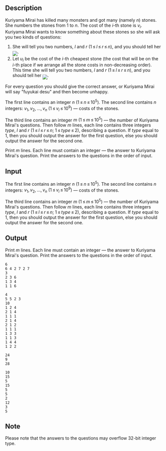 ## Description

<div><p>Kuriyama Mirai has killed many monsters and got many (namely <span class="tex-span"><i>n</i></span>) stones. She numbers the stones from <span class="tex-span">1</span> to <span class="tex-span"><i>n</i></span>. The cost of the <span class="tex-span"><i>i</i></span>-th stone is <span class="tex-span"><i>v</i><sub class="lower-index"><i>i</i></sub></span>. Kuriyama Mirai wants to know something about these stones so she will ask you two kinds of questions:</p><ol> <li> She will tell you two numbers, <span class="tex-span"><i>l</i></span> and <span class="tex-span"><i>r</i>&nbsp;(1 ≤ <i>l</i> ≤ <i>r</i> ≤ <i>n</i>)</span>, and you should tell her <img align="middle" class="tex-formula" src="file://u8kwuQPG.png" style="max-width: 100.0%;max-height: 100.0%;">. </li><li> Let <span class="tex-span"><i>u</i><sub class="lower-index"><i>i</i></sub></span> be the cost of the <span class="tex-span"><i>i</i></span>-th cheapest stone (the cost that will be on the <span class="tex-span"><i>i</i></span>-th place if we arrange all the stone costs in non-decreasing order). This time she will tell you two numbers, <span class="tex-span"><i>l</i></span> and <span class="tex-span"><i>r</i>&nbsp;(1 ≤ <i>l</i> ≤ <i>r</i> ≤ <i>n</i>)</span>, and you should tell her <img align="middle" class="tex-formula" src="file://tGM9N0KC.png" style="max-width: 100.0%;max-height: 100.0%;">. </li></ol><p>For every question you should give the correct answer, or Kuriyama Mirai will say "fuyukai desu" and then become unhappy.</p></div><div class="input-specification"><p>The first line contains an integer <span class="tex-span"><i>n</i>&nbsp;(1 ≤ <i>n</i> ≤ 10<sup class="upper-index">5</sup>)</span>. The second line contains <span class="tex-span"><i>n</i></span> integers: <span class="tex-span"><i>v</i><sub class="lower-index">1</sub>, <i>v</i><sub class="lower-index">2</sub>, ..., <i>v</i><sub class="lower-index"><i>n</i></sub>&nbsp;(1 ≤ <i>v</i><sub class="lower-index"><i>i</i></sub> ≤ 10<sup class="upper-index">9</sup>)</span> — costs of the stones. </p><p>The third line contains an integer <span class="tex-span"><i>m</i>&nbsp;(1 ≤ <i>m</i> ≤ 10<sup class="upper-index">5</sup>)</span> — the number of Kuriyama Mirai's questions. Then follow <span class="tex-span"><i>m</i></span> lines, each line contains three integers <span class="tex-span"><i>type</i></span>, <span class="tex-span"><i>l</i></span> and <span class="tex-span"><i>r</i>&nbsp;(1 ≤ <i>l</i> ≤ <i>r</i> ≤ <i>n</i>;&nbsp;1 ≤ <i>type</i> ≤ 2)</span>, describing a question. If <span class="tex-span"><i>type</i></span> equal to <span class="tex-span">1</span>, then you should output the answer for the first question, else you should output the answer for the second one.</p></div><div class="output-specification"><p>Print <span class="tex-span"><i>m</i></span> lines. Each line must contain an integer — the answer to Kuriyama Mirai's question. Print the answers to the questions in the order of input.</p></div>

## Input

<p>The first line contains an integer <span class="tex-span"><i>n</i>&nbsp;(1 ≤ <i>n</i> ≤ 10<sup class="upper-index">5</sup>)</span>. The second line contains <span class="tex-span"><i>n</i></span> integers: <span class="tex-span"><i>v</i><sub class="lower-index">1</sub>, <i>v</i><sub class="lower-index">2</sub>, ..., <i>v</i><sub class="lower-index"><i>n</i></sub>&nbsp;(1 ≤ <i>v</i><sub class="lower-index"><i>i</i></sub> ≤ 10<sup class="upper-index">9</sup>)</span> — costs of the stones. </p><p>The third line contains an integer <span class="tex-span"><i>m</i>&nbsp;(1 ≤ <i>m</i> ≤ 10<sup class="upper-index">5</sup>)</span> — the number of Kuriyama Mirai's questions. Then follow <span class="tex-span"><i>m</i></span> lines, each line contains three integers <span class="tex-span"><i>type</i></span>, <span class="tex-span"><i>l</i></span> and <span class="tex-span"><i>r</i>&nbsp;(1 ≤ <i>l</i> ≤ <i>r</i> ≤ <i>n</i>;&nbsp;1 ≤ <i>type</i> ≤ 2)</span>, describing a question. If <span class="tex-span"><i>type</i></span> equal to <span class="tex-span">1</span>, then you should output the answer for the first question, else you should output the answer for the second one.</p>

## Output

<p>Print <span class="tex-span"><i>m</i></span> lines. Each line must contain an integer — the answer to Kuriyama Mirai's question. Print the answers to the questions in the order of input.</p>





```input1
6
6 4 2 7 2 7
3
2 3 6
1 3 4
1 1 6

```




```input2
4
5 5 2 3
10
1 2 4
2 1 4
1 1 1
2 1 4
2 1 2
1 1 1
1 3 3
1 1 3
1 4 4
1 2 2

```




```output1
24
9
28

```




```output2
10
15
5
15
5
5
2
12
3
5

```



## Note

<p>Please note that the answers to the questions may overflow 32-bit integer type.</p>

